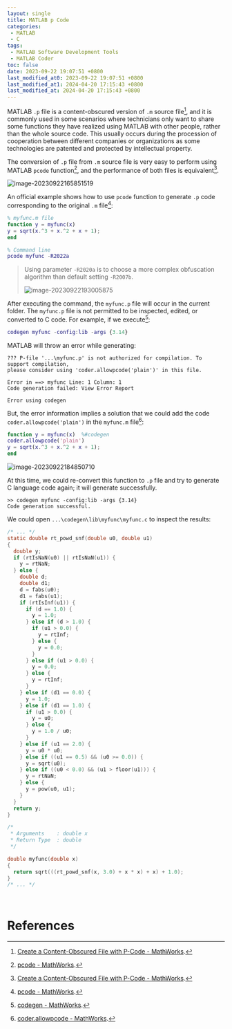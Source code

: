 ```yaml
---
layout: single
title: MATLAB p Code
categories:
 - MATLAB
 - C
tags:
 - MATLAB Software Development Tools
 - MATLAB Coder
toc: false
date: 2023-09-22 19:07:51 +0800
last_modified_at0: 2023-09-22 19:07:51 +0800
last_modified_at1: 2024-04-20 17:15:43 +0800
last_modified_at: 2024-04-20 17:15:43 +0800
---
```


MATLAB `.p` file is a content-obscured version of `.m` source file[^1], and it is commonly used in some scenarios where technicians only want to share some functions they have realized using MATLAB with other people, rather than the whole source code. This usually occurs during the procession of cooperation between different companies or organizations as some technologies are patented and protected by intellectual property.

The conversion of `.p` file from `.m` source file is very easy to perform using MATLAB `pcode` function[^2], and the performance of both files is equivalent[^1].

![image-20230922165851519](https://raw.githubusercontent.com/Ma1017/blog-images/main/imgs/image-20230922165851519.png)

An official example shows how to use `pcode` function to generate `.p` code corresponding to the original `.m` file[^2]:

```matlab
% myfunc.m file
function y = myfunc(x)
y = sqrt(x.^3 + x.^2 + x + 1);
end
```

```matlab
% Command line
pcode myfunc -R2022a
```

> Using parameter `-R2020a` is to choose a more complex obfuscation algorithm than default setting `-R2007b`.
>
> <img src="https://raw.githubusercontent.com/Ma1017/blog-images/main/imgs/image-20230922193005875.png" alt="image-20230922193005875"  />

After executing the command, the `myfunc.p` file will occur in the current folder. The `myfunc.p` file is not permitted to be inspected, edited, or converted to C code. For example, if we execute[^3]:

```matlab
codegen myfunc -config:lib -args {3.14}
```

MATLAB will throw an error while generating:

```
??? P-file '...\myfunc.p' is not authorized for compilation. To support compilation,
please consider using 'coder.allowpcode('plain')' in this file.

Error in ==> myfunc Line: 1 Column: 1
Code generation failed: View Error Report

Error using codegen
```

But, the error information implies a solution that we could add the code `coder.allowpcode('plain')` in the `myfunc.m` file[^4]:

```matlab
function y = myfunc(x)  %#codegen
coder.allowpcode('plain')
y = sqrt(x.^3 + x.^2 + x + 1);
end
```

<img src="https://raw.githubusercontent.com/Ma1017/blog-images/main/imgs/image-20230922184850710.png" alt="image-20230922184850710"  />

At this time, we could re-convert this function to `.p` file and try to generate C language code again; it will generate successfully. 

```
>> codegen myfunc -config:lib -args {3.14}
Code generation successful.
```

We could open `...\codegen\lib\myfunc\myfunc.c` to inspect the results:

```c
/* ... */
static double rt_powd_snf(double u0, double u1)
{
  double y;
  if (rtIsNaN(u0) || rtIsNaN(u1)) {
    y = rtNaN;
  } else {
    double d;
    double d1;
    d = fabs(u0);
    d1 = fabs(u1);
    if (rtIsInf(u1)) {
      if (d == 1.0) {
        y = 1.0;
      } else if (d > 1.0) {
        if (u1 > 0.0) {
          y = rtInf;
        } else {
          y = 0.0;
        }
      } else if (u1 > 0.0) {
        y = 0.0;
      } else {
        y = rtInf;
      }
    } else if (d1 == 0.0) {
      y = 1.0;
    } else if (d1 == 1.0) {
      if (u1 > 0.0) {
        y = u0;
      } else {
        y = 1.0 / u0;
      }
    } else if (u1 == 2.0) {
      y = u0 * u0;
    } else if ((u1 == 0.5) && (u0 >= 0.0)) {
      y = sqrt(u0);
    } else if ((u0 < 0.0) && (u1 > floor(u1))) {
      y = rtNaN;
    } else {
      y = pow(u0, u1);
    }
  }
  return y;
}

/*
 * Arguments    : double x
 * Return Type  : double
 */

double myfunc(double x)
{
  return sqrt(((rt_powd_snf(x, 3.0) + x * x) + x) + 1.0);
}
/* ... */
```

<br>

# References

[^1]: [Create a Content-Obscured File with P-Code - MathWorks](https://ww2.mathworks.cn/help/matlab/matlab_prog/building-a-content-obscured-format-with-p-code.html).
[^2]: [pcode - MathWorks](https://ww2.mathworks.cn/help/matlab/ref/pcode.html).
[^3]: [codegen - MathWorks](https://ww2.mathworks.cn/help/coder/ref/codegen.html).
[^4]: [coder.allowpcode - MathWorks](https://ww2.mathworks.cn/help/simulink/slref/coder.allowpcode.html).